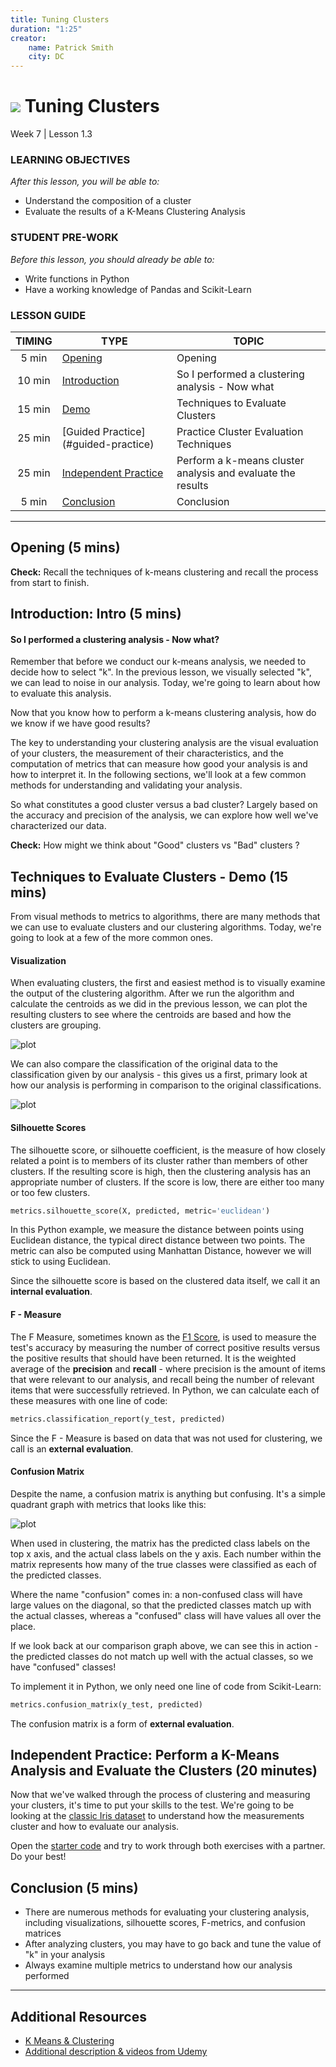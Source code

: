 ```yaml
---
title: Tuning Clusters
duration: "1:25"
creator:
    name: Patrick Smith
    city: DC
---
```


# ![](https://ga-dash.s3.amazonaws.com/production/assets/logo-9f88ae6c9c3871690e33280fcf557f33.png) Tuning Clusters
Week 7 | Lesson 1.3

### LEARNING OBJECTIVES
*After this lesson, you will be able to:*
- Understand the composition of a cluster
- Evaluate the results of a K-Means Clustering Analysis


### STUDENT PRE-WORK
*Before this lesson, you should already be able to:*
- Write functions in Python
- Have a working knowledge of Pandas and Scikit-Learn


### LESSON GUIDE
| TIMING  | TYPE  | TOPIC  |
|:-:|---|---|
| 5 min  | [Opening](#opening)  | Opening  |
| 10 min  | [Introduction](#introduction)   | So I performed a clustering analysis - Now what  |
| 15 min  | [Demo](#demo)  | Techniques to Evaluate Clusters  |
| 25 min  | [Guided Practice](#guided-practice<a name="opening"></a>)  | Practice Cluster Evaluation Techniques |
| 25 min  | [Independent Practice](#ind-practice)  | Perform a k-means cluster analysis and evaluate the results |
| 5 min  | [Conclusion](#conclusion)  | Conclusion  |

---

<a name="opening"></a>
## Opening (5 mins)

**Check:** Recall the techniques of k-means clustering and recall the process from start to finish. 

<a name="introduction"></a>
## Introduction: Intro  (5 mins)

#### So I performed a clustering analysis - Now what? 

Remember that before we conduct our k-means analysis, we needed to decide how to select "k". In the previous lesson, we visually selected "k", we can lead to noise in our analysis. Today, we're going to learn about how to evaluate this analysis. 

Now that you know how to perform a k-means clustering analysis, how do we know if we have good results? 

The key to understanding your clustering analysis are the visual evaluation of your clusters, the measurement of their characteristics, and the computation of metrics that can measure how good your analysis is and how to interpret it. In the following sections, we'll look at a few common methods for understanding and validating your analysis.

So what constitutes a good cluster versus a bad cluster? Largely based on the accuracy and precision of the analysis, we can explore how well we've characterized our data.

**Check:** How might we think about "Good" clusters vs "Bad" clusters ? 

<a name="demo"></a>
## Techniques to Evaluate Clusters - Demo (15 mins)

From visual methods to metrics to algorithms, there are many methods that we can use to evaluate clusters and our clustering algorithms. Today, we're going to look at a few of the more common ones. 

#### Visualization

When evaluating clusters, the first and easiest method is to visually examine the output of the clustering algorithm. After we run the algorithm and calculate the centroids as we did in the previous lesson, we can plot the resulting clusters to see where the centroids are based and how the clusters are grouping. 

![plot](./assets/images/plot.png)


We can also compare the classification of the original data to the classification given by our analysis - this gives us a first, primary look at how our analysis is performing in comparison to the original classifications.

![plot](./assets/images/plot2.png)


#### Silhouette Scores

The silhouette score, or silhouette coefficient, is the measure of how closely related a point is to members of its cluster rather than members of other clusters. If the resulting score is high, then the clustering analysis has an appropriate number of clusters. If the score is low, there are either too many or too few clusters.

```python
metrics.silhouette_score(X, predicted, metric='euclidean')
```

In this Python example, we measure the distance between points using Euclidean distance, the typical direct distance between two points. The metric can also be computed using Manhattan Distance, however we will stick to using Euclidean.

Since the silhouette score is based on the clustered data itself, we call it an **internal evaluation**.

#### F - Measure

The F Measure, sometimes known as the [F1 Score](http://scikit-learn.org/stable/modules/generated/sklearn.metrics.f1_score.html#sklearn.metrics.f1_score), is used to measure the test's accuracy by measuring the number of correct positive results versus the positive results that should have been returned. It is the weighted average of the **precision** and **recall** - where precision is the amount of items that were relevant to our analysis, and recall being the number of relevant items that were successfully retrieved. In Python, we can calculate each of these measures with one line of code:

```python
metrics.classification_report(y_test, predicted)
```

Since the F - Measure is based on data that was not used for clustering, we call is an **external evaluation**.

#### Confusion Matrix

Despite the name, a confusion matrix is anything but confusing. It's a simple quadrant graph with metrics that looks like this:

![plot](./assets/images/confusion.png)

When used in clustering, the matrix has the predicted class labels on the top x axis, and the actual class labels on the y axis. Each number within the matrix represents how many of the true classes were classified as each of the predicted classes. 

Where the name "confusion" comes in: a non-confused class will have large values on the diagonal, so that the predicted classes match up with the actual classes, whereas a "confused" class will have values all over the place.

If we look back at our comparison graph above, we can see this in action - the predicted classes do not match up well with the actual classes, so we have "confused" classes!

To implement it in Python, we only need one line of code from Scikit-Learn: 

```python
metrics.confusion_matrix(y_test, predicted)
```

The confusion matrix is a form of **external evaluation**. 


<a name="ind-practice"></a>
## Independent Practice: Perform a K-Means Analysis and Evaluate the Clusters (20 minutes)

Now that we've walked through the process of clustering and measuring your clusters, it's time to put your skills to the test. We're going to be looking at the [classic Iris dataset](./assets/datasets/iris.csv) to understand how the measurements cluster and how to evaluate our analysis. 

Open the [starter code](./code/starter-code/starter-code.ipynb) and try to work through both exercises with a partner. Do your best!


<a name="conclusion"></a>
## Conclusion (5 mins)
- There are numerous methods for evaluating your clustering analysis, including visualizations, silhouette scores, F-metrics, and confusion matrices
- After analyzing clusters, you may have to go back and tune the value of "k" in your analysis
- Always examine multiple metrics to understand how our analysis performed

***

## Additional Resources

- [K Means & Clustering](https://dl.dropboxusercontent.com/u/6044937/PyData/SKL31-KMeans.pdf)
- [Additional description & videos from Udemy](https://www.udemy.com/cluster-analysis-unsupervised-machine-learning-python/)

